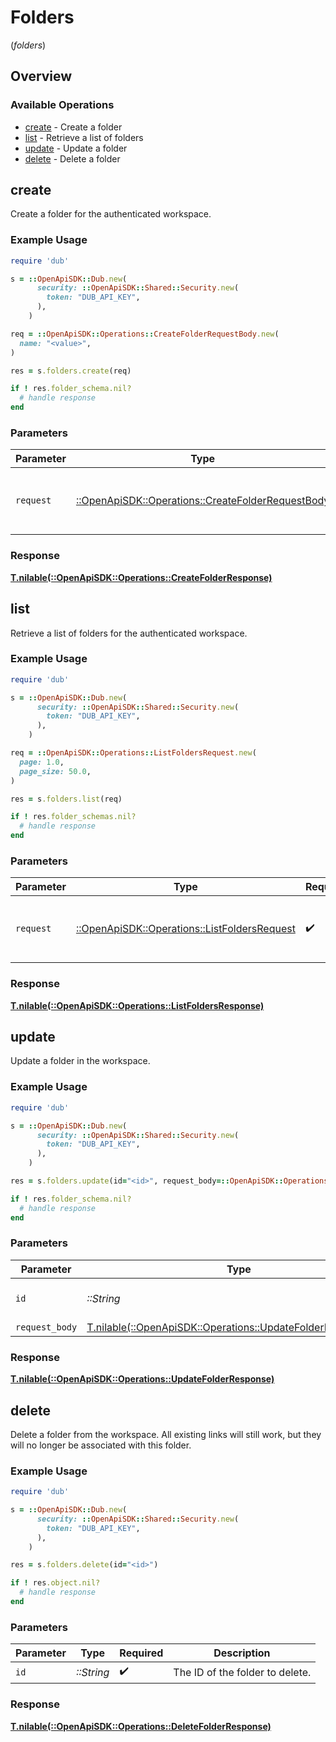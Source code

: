 # Folders
(*folders*)

## Overview

### Available Operations

* [create](#create) - Create a folder
* [list](#list) - Retrieve a list of folders
* [update](#update) - Update a folder
* [delete](#delete) - Delete a folder

## create

Create a folder for the authenticated workspace.

### Example Usage

```ruby
require 'dub'

s = ::OpenApiSDK::Dub.new(
      security: ::OpenApiSDK::Shared::Security.new(
        token: "DUB_API_KEY",
      ),
    )

req = ::OpenApiSDK::Operations::CreateFolderRequestBody.new(
  name: "<value>",
)

res = s.folders.create(req)

if ! res.folder_schema.nil?
  # handle response
end

```

### Parameters

| Parameter                                                                                               | Type                                                                                                    | Required                                                                                                | Description                                                                                             |
| ------------------------------------------------------------------------------------------------------- | ------------------------------------------------------------------------------------------------------- | ------------------------------------------------------------------------------------------------------- | ------------------------------------------------------------------------------------------------------- |
| `request`                                                                                               | [::OpenApiSDK::Operations::CreateFolderRequestBody](../../models/operations/createfolderrequestbody.md) | :heavy_check_mark:                                                                                      | The request object to use for the request.                                                              |

### Response

**[T.nilable(::OpenApiSDK::Operations::CreateFolderResponse)](../../models/operations/createfolderresponse.md)**



## list

Retrieve a list of folders for the authenticated workspace.

### Example Usage

```ruby
require 'dub'

s = ::OpenApiSDK::Dub.new(
      security: ::OpenApiSDK::Shared::Security.new(
        token: "DUB_API_KEY",
      ),
    )

req = ::OpenApiSDK::Operations::ListFoldersRequest.new(
  page: 1.0,
  page_size: 50.0,
)

res = s.folders.list(req)

if ! res.folder_schemas.nil?
  # handle response
end

```

### Parameters

| Parameter                                                                                     | Type                                                                                          | Required                                                                                      | Description                                                                                   |
| --------------------------------------------------------------------------------------------- | --------------------------------------------------------------------------------------------- | --------------------------------------------------------------------------------------------- | --------------------------------------------------------------------------------------------- |
| `request`                                                                                     | [::OpenApiSDK::Operations::ListFoldersRequest](../../models/operations/listfoldersrequest.md) | :heavy_check_mark:                                                                            | The request object to use for the request.                                                    |

### Response

**[T.nilable(::OpenApiSDK::Operations::ListFoldersResponse)](../../models/operations/listfoldersresponse.md)**



## update

Update a folder in the workspace.

### Example Usage

```ruby
require 'dub'

s = ::OpenApiSDK::Dub.new(
      security: ::OpenApiSDK::Shared::Security.new(
        token: "DUB_API_KEY",
      ),
    )

res = s.folders.update(id="<id>", request_body=::OpenApiSDK::Operations::UpdateFolderRequestBody.new())

if ! res.folder_schema.nil?
  # handle response
end

```

### Parameters

| Parameter                                                                                                          | Type                                                                                                               | Required                                                                                                           | Description                                                                                                        |
| ------------------------------------------------------------------------------------------------------------------ | ------------------------------------------------------------------------------------------------------------------ | ------------------------------------------------------------------------------------------------------------------ | ------------------------------------------------------------------------------------------------------------------ |
| `id`                                                                                                               | *::String*                                                                                                         | :heavy_check_mark:                                                                                                 | The ID of the folder to update.                                                                                    |
| `request_body`                                                                                                     | [T.nilable(::OpenApiSDK::Operations::UpdateFolderRequestBody)](../../models/operations/updatefolderrequestbody.md) | :heavy_minus_sign:                                                                                                 | N/A                                                                                                                |

### Response

**[T.nilable(::OpenApiSDK::Operations::UpdateFolderResponse)](../../models/operations/updatefolderresponse.md)**



## delete

Delete a folder from the workspace. All existing links will still work, but they will no longer be associated with this folder.

### Example Usage

```ruby
require 'dub'

s = ::OpenApiSDK::Dub.new(
      security: ::OpenApiSDK::Shared::Security.new(
        token: "DUB_API_KEY",
      ),
    )

res = s.folders.delete(id="<id>")

if ! res.object.nil?
  # handle response
end

```

### Parameters

| Parameter                       | Type                            | Required                        | Description                     |
| ------------------------------- | ------------------------------- | ------------------------------- | ------------------------------- |
| `id`                            | *::String*                      | :heavy_check_mark:              | The ID of the folder to delete. |

### Response

**[T.nilable(::OpenApiSDK::Operations::DeleteFolderResponse)](../../models/operations/deletefolderresponse.md)**

